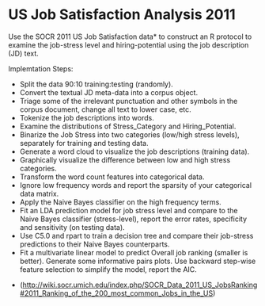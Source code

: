 # US Job Satisfaction Analysis 2011

Use the SOCR 2011 US Job Satisfaction data* to construct an R protocol to examine the job-stress level and hiring-potential using the job description (JD) text.

Implemtation Steps:

- Split the data 90:10 training:testing (randomly).
- Convert the textual JD meta-data into a corpus object.
- Triage some of the irrelevant punctuation and other symbols in the corpus document, change all text to lower case, etc.
- Tokenize the job descriptions into words. 
- Examine the distributions of Stress_Category and Hiring_Potential.
- Binarize the Job Stress into two categories (low/high stress levels), separately for training and testing data.
- Generate a word cloud to visualize the job descriptions (training data).
- Graphically visualize the difference between low and high stress categories.
- Transform the word count features into categorical data.
- Ignore low frequency words and report the sparsity of your categorical data matrix.
- Apply the Naive Bayes classifier on the high frequency terms.
- Fit an LDA prediction model for job stress level and compare to the Naive Bayes classifier (stress-level), report the error rates, specificity and sensitivity (on testing data).
- Use C5.0 and rpart to train a decision tree and compare their job-stress predictions to their Naive Bayes counterparts.
- Fit a multivariate linear model to predict Overall job ranking (smaller is better). Generate some informative pairs plots. Use backward step-wise feature selection to simplify the model, report the AIC.


















* (http://wiki.socr.umich.edu/index.php/SOCR_Data_2011_US_JobsRanking#2011_Ranking_of_the_200_most_common_Jobs_in_the_US)


